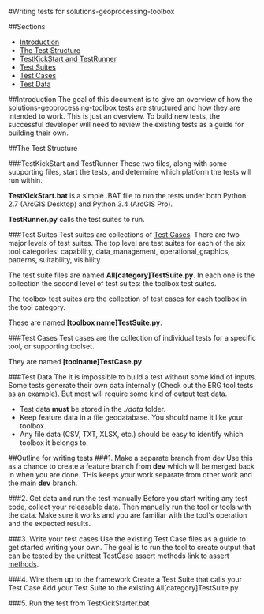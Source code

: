 #Writing tests for solutions-geoprocessing-toolbox

##Sections
* [Introduction](#introduction)
* [The Test Structure](#the-test-structure)
* [TestKickStart and TestRunner](testkickstart-and-testrunner)
* [Test Suites](#test-suites)
* [Test Cases](#test-cases)
* [Test Data](#test-data)

##Introduction
The goal of this document is to give an overview of how the solutions-geoprocessing-toolbox tests are structured and how they are intended to work. This is just an overview. To build new tests, the successful developer will need to review the existing tests as a guide for building their own.

##The Test Structure

###TestKickStart and TestRunner
These two files, along with some supporting files, start the tests, and determine which platform the tests will run within.

**TestKickStart.bat** is a simple .BAT file to run the tests under both Python 2.7 (ArcGIS Desktop) and Python 3.4 (ArcGIS Pro).

**TestRunner.py** calls the test suites to run.

###Test Suites
Test suites are collections of [Test Cases](#test-cases). There are two major levels of test suites. The top level are test suites for each of the six tool categories: capability, data_management, operational_graphics, patterns, suitability, visibility. 

The test suite files are named **All[category]TestSuite.py**. In each one is the collection the second level of test suites: the toolbox test suites.

The toolbox test suites are the collection of test cases for each toolbox in the tool category.

These are named **[toolbox name]TestSuite.py**. 

###Test Cases
Test cases are the collection of individual tests for a specific tool, or supporting toolset.

They are named **[toolname]TestCase.py**

###Test Data
The it is impossible to build a test without some kind of inputs. Some tests generate their own data internally (Check out the ERG tool tests as an example). But most will require some kind of output test data.

* Test data **must** be stored in the *./data* folder. 
* Keep feature data in a file geodatabase. You should name it like your toolbox.
* Any file data (CSV, TXT, XLSX, etc.) should be easy to identify which toolbox it belongs to.

##Outline for writing tests
###1. Make a separate branch from dev
Use this as a chance to create a feature branch from **dev** which will be merged back in when you are done. THis keeps your work separate from other work and the main **dev** branch.

###2. Get data and run the test manually
Before you start writing any test code, collect your releasable data. Then manually run the tool or tools with the data. Make sure it works and you are familiar with the tool's operation and the expected results.

###3. Write your test cases
Use the existing Test Case files as a guide to get started writing your own. The goal is to run the tool to create output that can be tested by the unittest TestCase assert methods [link to assert methods](https://docs.python.org/3/library/unittest.html#unittest.TestCase).

###4. Wire them up to the framework
Create a Test Suite that calls your Test Case
Add your Test Suite to the existing All[category]TestSuite.py

###5. Run the test from TestKickStarter.bat
